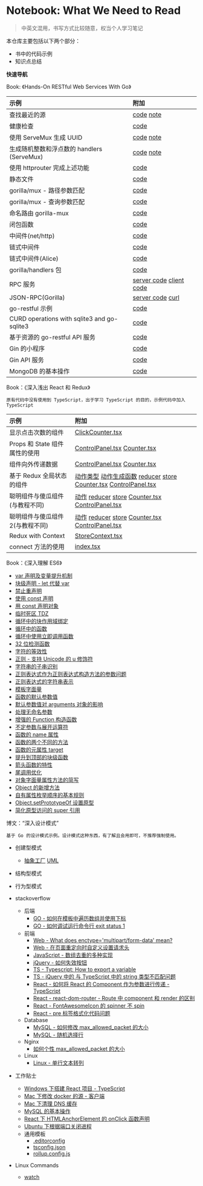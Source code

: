 Notebook: What We Need to Read
=========

> 中英文混用，书写方式比较随意，权当个人学习笔记

本仓库主要包括以下两个部分：

* 书中的代码示例
* 知识点总结

**快速导航**

Book: 《Hands-On RESTful Web Services With Go》

|示例|附加|
|:---|:---|
|查找最近的源|[code](./Hands-On%20RESTFul%20Web%20Services%20with%20Go/finding%20the%20fastest%20mirror%20site%20from%20a%20list/main.go) [note](https://github.com/a2htray/notebook/issues/1)|
|健康检查|[code](./Hands-On%20RESTFul%20Web%20Services%20with%20Go/health%20check/main.go)|
|使用 ServeMux 生成 UUID|[code](./Hands-On%20RESTFul%20Web%20Services%20with%20Go) [note](https://github.com/a2htray/notebook/issues/2)|
|生成随机整数和浮点数的 handlers (ServeMux)|[code](./Hands-On%20RESTFul%20Web%20Services%20with%20Go/multiple%20handlers%20with%20in-build%20ServeMux%20to%20random%20int%20&%20float/main.go) [note](https://github.com/a2htray/notebook/issues/3)|
|使用 httprouter 完成上述功能|[code](./Hands-On%20RESTFul%20Web%20Services%20with%20Go/develop%20two%20apis%20with%20httprouter/main.go)|
|静态文件|[code](./Hands-On%20RESTFul%20Web%20Services%20with%20Go/static%20files/main.go)|
|gorilla/mux - 路径参数匹配|[code](./Hands-On%20RESTFul%20Web%20Services%20with%20Go/gorilla-mux%20-%20path-based%20matching/main.go)|
|gorilla/mux - 查询参数匹配|[code](./Hands-On%20RESTFul%20Web%20Services%20with%20Go/gorilla-mux%20-%20query-based%20matching/main.go)|
|命名路由 gorilla-mux|[code](./Hands-On%20RESTFul%20Web%20Services%20with%20Go/named%20route/main.go)|
|闭包函数|[code](./Hands-On%20RESTFul%20Web%20Services%20with%20Go/a%20closure%20function%20returns%20another%20function/main.go)|
|中间件(net/http)|[code](./Hands-On%20RESTFul%20Web%20Services%20with%20Go/middleware%20with%20build-in%20net-http%20package/main.go)|
|链式中间件|[code](./Hands-On%20RESTFul%20Web%20Services%20with%20Go/multiple%20middlewares%20and%20channing/main.go)|
|链式中间件(Alice)|[code](./Hands-On%20RESTFul%20Web%20Services%20with%20Go/channing%20middlewares%20with%20Alice/main.go)|
|gorilla/handlers 包|[code](./Hands-On%20RESTFul%20Web%20Services%20with%20Go/gorilla-handlers%20package/main.go)|
|RPC 服务|[server code](./Hands-On%20RESTFul%20Web%20Services%20with%20Go/create%20an%20RPC%20server%20that%20returns%20the%20UTC%20server%20time/server.go) [client code](./Hands-On%20RESTFul%20Web%20Services%20with%20Go/create%20an%20RPC%20server%20that%20returns%20the%20UTC%20server%20time/client.go)|
|JSON-RPC(Gorilla)|[server code](./Hands-On%20RESTFul%20Web%20Services%20with%20Go/JSON-RPC%20using%20Gorilla%20RPC/server.go) [curl](./Hands-On%20RESTFul%20Web%20Services%20with%20Go/JSON-RPC%20using%20Gorilla%20RPC/request.sh)|
|go-restful 示例|[code](./Hands-On%20RESTFul%20Web%20Services%20with%20Go/go-restful%20-%20return%20the%20server%20time/main.go)|
|CURD operations with sqlite3 and go-sqlite3|[code](./Hands-On%20RESTFul%20Web%20Services%20with%20Go/CURD%20operations%20with%20sqlite3%20and%20go-sqlite3/main.go)|
|基于资源的 go-restful API 服务|[code](./Hands-On%20RESTFul%20Web%20Services%20with%20Go/a%20Metro%20Rail%20API%20with%20go-restful%20based%20on%20resource/main.go)|
|Gin 的小程序|[code](./Hands-On%20RESTFul%20Web%20Services%20with%20Go/a%20simple%20program%20with%20Gin/main.go)|
|Gin API 服务|[code](./Hands-On%20RESTFul%20Web%20Services%20with%20Go/Metro%20Rail%20API%20with%20Gin/main.go)|
|MongoDB 的基本操作|[code](./Hands-On%20RESTFul%20Web%20Services%20with%20Go/MongoDB%20Operations/main.go)|

Book：《深入浅出 React 和 Redux》

`原有代码中没有使用到 TypeScript，出于学习 TypeScript 的目的，示例代码中加入 TypeScript`

|示例|附加|
|:---|:---|
|显示点击次数的组件|[ClickCounter.tsx](./深入浅出%20React%20和%20Redux/tutorial/src/components/ClickCounter.tsx)|
|Props 和 State 组件属性的使用|[ControlPanel.tsx](./深入浅出%20React%20和%20Redux/tutorial/src/components/ControlPanel/index.tsx) [Counter.tsx](深入浅出%20React%20和%20Redux/tutorial/src/components/ControlPanel/Counter.tsx)|
|组件向外传递数据|[ControlPanel.tsx](./深入浅出%20React%20和%20Redux/tutorial/src/components/ControlPanel2/index.tsx) [Counter.tsx](./深入浅出%20React%20和%20Redux/tutorial/src/components/ControlPanel2/Counter.tsx)|
|基于 Redux 全局状态的组件|[动作类型](./深入浅出%20React%20和%20Redux/tutorial/src/components/ReduxControlPanel/ActionTypes.ts) [动作生成函数](./深入浅出%20React%20和%20Redux/tutorial/src/components/ReduxControlPanel/actions.ts) [reducer](./深入浅出%20React%20和%20Redux/tutorial/src/components/ReduxControlPanel/reducer.ts) [store](./深入浅出%20React%20和%20Redux/tutorial/src/components/ReduxControlPanel/store.ts) [Counter.tsx](./深入浅出%20React%20和%20Redux/tutorial/src/components/ReduxControlPanel/Counter.tsx) [ControlPanel.tsx](./深入浅出%20React%20和%20Redux/tutorial/src/components/ReduxControlPanel/index.tsx)|
|聪明组件与傻瓜组件(与教程不同)|[动作](./深入浅出%20React%20和%20Redux/tutorial/src/components/ReduxControlPanel2/actions.ts) [reducer](./深入浅出%20React%20和%20Redux/tutorial/src/components/ReduxControlPanel2/reducer.ts) [store](./深入浅出%20React%20和%20Redux/tutorial/src/components/ReduxControlPanel2/store.ts) [Counter.tsx](./深入浅出%20React%20和%20Redux/tutorial/src/components/ReduxControlPanel2/Counter.tsx) [ControlPanel.tsx](./深入浅出%20React%20和%20Redux/tutorial/src/components/ReduxControlPanel2/index.tsx)|
|聪明组件与傻瓜组件2(与教程不同)|[动作](./深入浅出%20React%20和%20Redux/tutorial/src/components/ReduxControlPanel3/actions.ts) [reducer](./深入浅出%20React%20和%20Redux/tutorial/src/components/ReduxControlPanel3/reducer.ts) [store](./深入浅出%20React%20和%20Redux/tutorial/src/components/ReduxControlPanel3/store.ts) [Counter.tsx](./深入浅出%20React%20和%20Redux/tutorial/src/components/ReduxControlPanel3/Counter.tsx) [ControlPanel.tsx](./深入浅出%20React%20和%20Redux/tutorial/src/components/ReduxControlPanel3/index.tsx)|
|Redux with Context|[StoreContext.tsx](./深入浅出%20React%20和%20Redux/tutorial/src/components/ReduxWithContext/StoreContext.tsx)|
|connect 方法的使用|[index.tsx](./深入浅出%20React%20和%20Redux/tutorial/src/components/ReduxConnect/index.tsx)|

Book：《深入理解 ES6》

* [var 声明及变量提升机制](./深入理解%20ES6/var%20声明及变量提升机制.md)
* [块级声明 - let 代替 var](./深入理解%20ES6/块级声明%20-%20let%20代替%20var.md)
* [禁止重声明](./深入理解%20ES6/禁止重声明.md)
* [使用 const 声明](./深入理解%20ES6/使用%20const%20声明.md)
* [用 const 声明对象](./深入理解%20ES6/用%20const%20声明对象.md)
* [临时死区 TDZ](./深入理解%20ES6/临时死区%20TDZ.md)
* [循环中的块作用域绑定](./深入理解%20ES6/循环中的块作用域绑定.md)
* [循环中的函数](./深入理解%20ES6/循环中的函数.md)
* [循环中使用立即调用函数](./深入理解%20ES6/循环中使用立即调用函数.md)
* [32 位检测函数](./深入理解%20ES6/32%20位检测函数.md)
* [字符的等效性](./深入理解%20ES6/字符的等效性.md)
* [正则 - 支持 Unicode 的 u 修饰符](./深入理解%20ES6/正则%20-%20支持%20Unicode%20的%20u%20修饰符.md)
* [字符串的子串识别](./深入理解%20ES6/字符串的子串识别.md)
* [正则表达式作为正则表达式构造方法的参数问题](./深入理解%20ES6/正则表达式作为正则表达式构造方法的参数问题.md)
* [正则表达式的字符串表示](./深入理解%20ES6/正则表达式的字符串表示.md)
* [模板字面量](./深入理解%20ES6/模板字面量.md)
* [函数的默认参数值](./深入理解%20ES6/函数的默认参数值.md)
* [默认参数值对 arguments 对象的影响](./深入理解%20ES6/默认参数值对%20arguments%20对象的影响.md)
* [处理无命名参数](./深入理解%20ES6/处理无命名参数.md)
* [增强的 Function 构造函数](./深入理解%20ES6/增强的%20Function%20构造函数.md)
* [不定参数与展开运算符](./深入理解%20ES6/不定参数与展开运算符.md)
* [函数的 name 属性](./深入理解%20ES6/函数的%20name%20属性.md)
* [函数的两个不同的方法](./深入理解%20ES6/函数的两个不同的方法.md)
* [函数的元属性 target](./深入理解%20ES6/函数的元属性%20target.md)
* [提升到顶部的块级函数](./深入理解%20ES6/提升到顶部的块级函数.md)
* [箭头函数的特性](./深入理解%20ES6/箭头函数的特性.md)
* [尾调用优化](./深入理解%20ES6/尾调用优化.md)
* [对象字面量属性方法的简写](./深入理解%20ES6/对象字面量属性方法的简写.md)
* [Object 的新增方法](./深入理解%20ES6/Object%20的新增方法.md)
* [自有属性枚举顺序的基本规则](./深入理解%20ES6/自有属性枚举顺序的基本规则.md)
* [Object.setPrototypeOf 设置原型](./深入理解%20ES6/Object.setPrototypeOf.md)
* [简化原型访问的  super 引用](./深入理解%20ES6/简化原型访问的%20%20super%20引用.md)

博文：“深入设计模式”

`基于 Go 的设计模式示例。设计模式这种东西，有了解且会用即可，不推荐强制使用。`

* 创建型模式
  * [抽象工厂](./Post%20Code/设计模式/创建型/抽象工厂/main.go) [UML](./Post%20Code/设计模式/创建型/抽象工厂/抽象工厂模式.png)
* 结构型模式
* 行为型模式

* stackoverflow
  * 后端
    * [GO - 如何在模板中遍历数组并使用下标](./stackoverflow/GO%20-%20如何在模板中遍历数组并使用下标.md)
    * [GO - 如何调试运行命令行 exit status 1](./stackoverflow/GO%20-%20如何调试运行命令行%20exit%20status%201.md)
  * 前端
    * [Web - What does enctype='multipart/form-data' mean?](./stackoverflow/form-enctype.md)
    * [Web - 在页面重定向时自定义设置请求头](./stackoverflow/在页面重定向时自定义设置请求头.md)
    * [JavaScript - 数组去重的多种实现](./stackoverflow/数组去重的多种实现.md)
    * [jQuery - 如何失效按钮](./stackoverflow/如何失效按钮.md)
    * [TS - Typescript: How to export a variable](./stackoverflow/ts-export-a-variable.md)
    * [TS - jQuery 中的 与 TypeScript 中的 string 类型不匹配问题](./stackoverflow/jquery-typescript-parameter-not-match.md)
    * [React - 如何将 React 的 Component 作为参数进行传递 - TypeScript](./stackoverflow/如何将%20React%20的%20Component%20作为参数进行传递%20-%20TypeScript.md)
    * [React - react-dom-router - Route 中 component 和 render 的区别](./stackoverflow/react-dom-router%20-%20Route%20中%20component%20和%20render%20的区别.md)
    * [React - FontAwesomeIcon 的 spinner 不 spin](./stackoverflow/Font%20awesome%20spinner%20not%20spinning.md)
    * [React - pre 标签格式化代码问题](./stackoverflow/数组去重的多种实现.md)
  * Database
    * [MySQL - 如何修改 max_allowed_packet 的大小](./stackoverflow/How%20to%20change%20max_allowed_packet%20size.md)
    * [MySQL - 随机选择行](./stackoverflow/Selecting%20Random%20Rows%20in%20MySQL.md)
  * Nginx
    * [如何个性 max_allowed_packet 的大小](./stackoverflow/How%20to%20change%20max_allowed_packet%20size.md)
  * Linux
    * [Linux - 单行文本转列](./stackoverflow/How%20to%20convert%20from%20row%20to%20column.md)
* 工作贴士
  * [Windows 下搭建 React 项目 - TypeScript](./work%20tips/Windows%20下搭建%20React%20项目%20-%20TypeScript.md)
  * [Mac 下修改 docker 的源 - 客户端](./work%20tips/Mac%20下修改%20docker%20的源%20-%20客户端.md)
  * [Mac 下清理 DNS 缓存](./work%20tips/Mac%20下清理%20DNS%20缓存.md)
  * [MySQL 的基本操作](./work%20tips/MySQL%20的基本操作.md)
  * [React 下 HTMLAnchorElement 的 onClick 函数声明](./work%20tips/React%20下%20HTMLAnchorElement%20的%20onClick%20函数声明.md)
  * [Ubuntu 下根据端口关闭进程](./work%20tips/ubuntu_close_thread_based_on_port.sh)
  * 通用模板
    * [.editorconfig](./work%20tips/通用模板/.editorconfig)
    * [tsconfig.json](./work%20tips/通用模板/tsconfig.json)
    * [rollup.config.js](./work%20tips/通用模板/rollup.config.js)
* Linux Commands
  * [watch](./Linux%20Commands/watch.md)